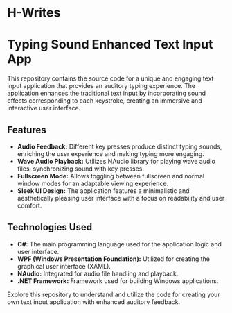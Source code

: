 # H-Writes
# Typing Sound Enhanced Text Input App

This repository contains the source code for a unique and engaging text input application that provides an auditory typing experience. The application enhances the traditional text input by incorporating sound effects corresponding to each keystroke, creating an immersive and interactive user interface.

## Features

- **Audio Feedback:** Different key presses produce distinct typing sounds, enriching the user experience and making typing more engaging.
- **Wave Audio Playback:** Utilizes NAudio library for playing wave audio files, synchronizing sound with key presses.
- **Fullscreen Mode:** Allows toggling between fullscreen and normal window modes for an adaptable viewing experience.
- **Sleek UI Design:** The application features a minimalistic and aesthetically pleasing user interface with a focus on readability and user comfort.

## Technologies Used

- **C#:** The main programming language used for the application logic and user interface.
- **WPF (Windows Presentation Foundation):** Utilized for creating the graphical user interface (XAML).
- **NAudio:** Integrated for audio file handling and playback.
- **.NET Framework:** Framework used for building Windows applications.

Explore this repository to understand and utilize the code for creating your own text input application with enhanced auditory feedback.

